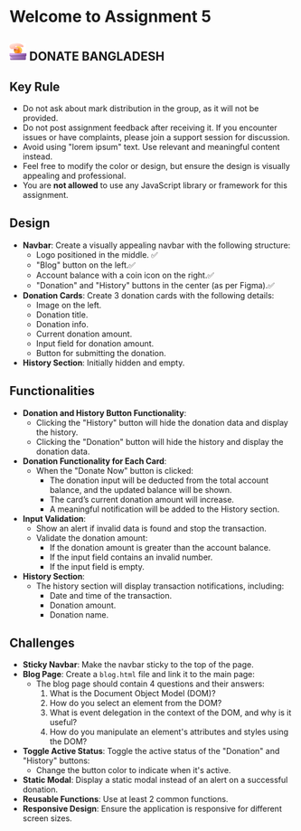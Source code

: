 # Welcome to Assignment 5

## <img width=30px src="assets/logo.png"/> DONATE BANGLADESH

## Key Rule

- Do not ask about mark distribution in the group, as it will not be provided.
- Do not post assignment feedback after receiving it. If you encounter issues or have complaints, please join a support session for discussion.
- Avoid using "lorem ipsum" text. Use relevant and meaningful content instead.
- Feel free to modify the color or design, but ensure the design is visually appealing and professional.
- You are **not allowed** to use any JavaScript library or framework for this assignment.

## Design

- **Navbar**: Create a visually appealing navbar with the following structure:
  - Logo positioned in the middle. ✅
  - "Blog" button on the left.✅
  - Account balance with a coin icon on the right.✅
  - "Donation" and "History" buttons in the center (as per Figma).✅
- **Donation Cards**: Create 3 donation cards with the following details:
  - Image on the left.
  - Donation title.
  - Donation info.
  - Current donation amount.
  - Input field for donation amount.
  - Button for submitting the donation.
- **History Section**: Initially hidden and empty.

## Functionalities

- **Donation and History Button Functionality**:
  - Clicking the "History" button will hide the donation data and display the history.
  - Clicking the "Donation" button will hide the history and display the donation data.
- **Donation Functionality for Each Card**:
  - When the "Donate Now" button is clicked:
    - The donation input will be deducted from the total account balance, and the updated balance will be shown.
    - The card’s current donation amount will increase.
    - A meaningful notification will be added to the History section.
- **Input Validation**:
  - Show an alert if invalid data is found and stop the transaction.
  - Validate the donation amount:
    - If the donation amount is greater than the account balance.
    - If the input field contains an invalid number.
    - If the input field is empty.
- **History Section**:
  - The history section will display transaction notifications, including:
    - Date and time of the transaction.
    - Donation amount.
    - Donation name.

## Challenges

- **Sticky Navbar**: Make the navbar sticky to the top of the page.
- **Blog Page**: Create a `blog.html` file and link it to the main page:
  - The blog page should contain 4 questions and their answers:
    1. What is the Document Object Model (DOM)?
    2. How do you select an element from the DOM?
    3. What is event delegation in the context of the DOM, and why is it useful?
    4. How do you manipulate an element's attributes and styles using the DOM?
- **Toggle Active Status**: Toggle the active status of the "Donation" and "History" buttons:
  - Change the button color to indicate when it's active.
- **Static Modal**: Display a static modal instead of an alert on a successful donation.
- **Reusable Functions**: Use at least 2 common functions.
- **Responsive Design**: Ensure the application is responsive for different screen sizes.
